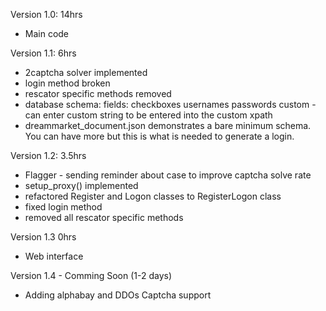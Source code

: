Version 1.0: 14hrs
- Main code

Version 1.1: 6hrs
- 2captcha solver implemented
- login method broken
- rescator specific methods removed
- database schema:
    fields:
        checkboxes
        usernames
        passwords
        custom - can enter custom string to be entered into the custom xpath
- dreammarket_document.json demonstrates a bare minimum schema. You can have more
but this is what is needed to generate a login.

Version 1.2: 3.5hrs
- Flagger - sending reminder about case to improve captcha solve rate
- setup_proxy() implemented
- refactored Register and Logon classes to RegisterLogon class
- fixed login method
- removed all rescator specific methods

Version 1.3 0hrs
- Web interface

Version 1.4 - Comming Soon (1-2 days)
- Adding alphabay and DDOs Captcha support
